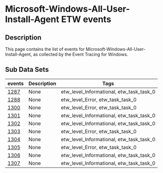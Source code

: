 # Microsoft-Windows-All-User-Install-Agent ETW events

## Description
This page contains the list of events for Microsoft-Windows-All-User-Install-Agent, as collected by the Event Tracing for Windows.

## Sub Data Sets
|events|Description|Tags|
|---|---|---|
|[1287](events/event-1287.md)|None|etw_level_Informational, etw_task_task_0|
|[1288](events/event-1288.md)|None|etw_level_Error, etw_task_task_0|
|[1300](events/event-1300.md)|None|etw_level_Error, etw_task_task_0|
|[1301](events/event-1301.md)|None|etw_level_Informational, etw_task_task_0|
|[1302](events/event-1302.md)|None|etw_level_Informational, etw_task_task_0|
|[1303](events/event-1303.md)|None|etw_level_Error, etw_task_task_0|
|[1304](events/event-1304.md)|None|etw_level_Informational, etw_task_task_0|
|[1305](events/event-1305.md)|None|etw_level_Error, etw_task_task_0|
|[1306](events/event-1306.md)|None|etw_level_Informational, etw_task_task_0|
|[1307](events/event-1307.md)|None|etw_level_Informational, etw_task_task_0|
